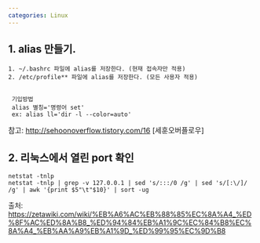 ```yaml
---
categories: Linux
---
```

## 1.  alias 만들기.
    1. ~/.bashrc 파일에 alias를 저장한다. (현재 접속자만 적용)
    2. /etc/profile** 파일에 alias를 저장한다. (모든 사용자 적용)


     기입방법
     alias 별칭='명령어 set'
     ex: alias ll='dir -l --color=auto'

<span style="font-size:11pt">참고: http://sehoonoverflow.tistory.com/16 [세훈오버플로우]


## 2. 리눅스에서 열린 port 확인

    netstat -tnlp
    netstat -tnlp | grep -v 127.0.0.1 | sed 's/:::/0 /g' | sed 's/[:\/]/ /g' | awk '{print $5"\t"$10}' | sort -ug

 <a font size=5>출처: https://zetawiki.com/wiki/%EB%A6%AC%EB%88%85%EC%8A%A4_%ED%8F%AC%ED%8A%B8_%ED%94%84%EB%A1%9C%EC%84%B8%EC%8A%A4_%EB%AA%A9%EB%A1%9D_%ED%99%95%EC%9D%B8</a>
